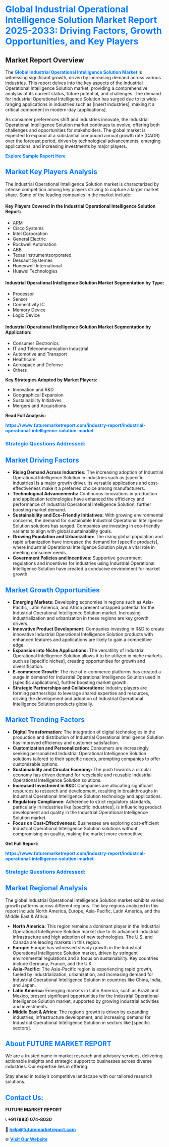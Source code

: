 <h1 style="color: #007BFF;">Global Industrial Operational Intelligence Solution Market Report 2025-2033: Driving Factors, Growth Opportunities, and Key Players</h1>

<section id="overview">
<h2>Market Report Overview</h2>
<p>The <a href="https://www.futuremarketreport.com/industry-report/industrial-operational-intelligence-solution-market" style="color: #007BFF; text-decoration: none;"><strong>Global Industrial Operational Intelligence Solution Market</strong></a> is witnessing significant growth, driven by increasing demand across various industries. This report delves into the key aspects of the Industrial Operational Intelligence Solution market, providing a comprehensive analysis of its current status, future potential, and challenges. The demand for Industrial Operational Intelligence Solution has surged due to its wide-ranging applications in industries such as [insert industries], making it a critical component in modern-day [applications].</p>
<p>As consumer preferences shift and industries innovate, the Industrial Operational Intelligence Solution market continues to evolve, offering both challenges and opportunities for stakeholders. The global market is expected to expand at a substantial compound annual growth rate (CAGR) over the forecast period, driven by technological advancements, emerging applications, and increasing investments by major players.</p>
</section>

<section id="overview">
<p><a href="https://www.futuremarketreport.com/request-sample/reportId=37598" style="color: #007BFF; text-decoration: none;"><strong>Explore Sample Report Here</strong></a></p>
</section>

<section id="key-players">
<h2 style="color: #007BFF;">Market Key Players Analysis</h2>
<p>The Industrial Operational Intelligence Solution market is characterized by intense competition among key players striving to capture a larger market share. Some of the leading companies in the market include:</p>
<h4>Key Players Covered in the Industrial Operational Intelligence Solution Report:</h4>
<ul><li>ARM</li><li>Cisco Systems</li><li>Intel Corporation</li><li>General Electric</li><li>Rockwell Automation</li><li>ABB</li><li>Texas Instrumentsorporated</li><li>Dessault Systemes</li><li>Honeywell International</li><li>Huawei Technologies</li></ul>
<h4>Industrial Operational Intelligence Solution Market Segmentation by Type:</h4>
<ul><li>Processor</li><li>Sensor</li><li>Connectivity IC</li><li>Memory Device</li><li>Logic Device</li></ul>

<h4>Industrial Operational Intelligence Solution Market Segmentation by Application:</h4>
<ul><li>Consumer Electronics</li><li>IT and Telecommunication Industrial</li><li>Automotive and Transport</li><li>Healthcare</li><li>Aerospace and Defense</li><li>Others</li></ul>
<p><strong>Key Strategies Adopted by Market Players:</strong></p>
<ul>
<li>Innovation and R&D</li>
<li>Geographical Expansion</li>
<li>Sustainability Initiatives</li>
<li>Mergers and Acquisitions</li>
</ul>
</section>

<section>
<p><strong>Read Full Analysis: </strong></p><a href="https://www.futuremarketreport.com/industry-report/industrial-operational-intelligence-solution-market" style="color: #007BFF; text-decoration: none;"><strong>https://www.futuremarketreport.com/industry-report/industrial-operational-intelligence-solution-market</strong></a>
<h3 style="color: #007BFF;">Strategic Questions Addressed:</h3>
</section>

<section id="driving-factors">
<h2 style="color: #007BFF;">Market Driving Factors</h2>
<ul>
<li><strong>Rising Demand Across Industries:</strong> The increasing adoption of Industrial Operational Intelligence Solution in industries such as [specific industries] is a major growth driver. Its versatile applications and cost-effectiveness make it a preferred choice among manufacturers.</li>
<li><strong>Technological Advancements:</strong> Continuous innovations in production and application technologies have enhanced the efficiency and performance of Industrial Operational Intelligence Solution, further boosting market demand.</li>
<li><strong>Sustainability and Eco-Friendly Initiatives:</strong> With growing environmental concerns, the demand for sustainable Industrial Operational Intelligence Solution solutions has surged. Companies are investing in eco-friendly variants to align with global sustainability goals.</li>
<li><strong>Growing Population and Urbanization:</strong> The rising global population and rapid urbanization have increased the demand for [specific products], where Industrial Operational Intelligence Solution plays a vital role in meeting consumer needs.</li>
<li><strong>Government Policies and Incentives:</strong> Supportive government regulations and incentives for industries using Industrial Operational Intelligence Solution have created a conducive environment for market growth.</li>
</ul>
</section>

<section id="growth-opportunities">
<h2 style="color: #007BFF;">Market Growth Opportunities</h2>
<ul>
<li><strong>Emerging Markets:</strong> Developing economies in regions such as Asia-Pacific, Latin America, and Africa present untapped potential for the Industrial Operational Intelligence Solution market. Increasing industrialization and urbanization in these regions are key growth drivers.</li>
<li><strong>Innovative Product Development:</strong> Companies investing in R&D to create innovative Industrial Operational Intelligence Solution products with enhanced features and applications are likely to gain a competitive edge.</li>
<li><strong>Expansion into Niche Applications:</strong> The versatility of Industrial Operational Intelligence Solution allows it to be utilized in niche markets such as [specific niches], creating opportunities for growth and diversification.</li>
<li><strong>E-commerce Growth:</strong> The rise of e-commerce platforms has created a surge in demand for Industrial Operational Intelligence Solution used in [specific applications], further boosting market growth.</li>
<li><strong>Strategic Partnerships and Collaborations:</strong> Industry players are forming partnerships to leverage shared expertise and resources, driving the development and adoption of Industrial Operational Intelligence Solution products globally.</li>
</ul>
</section>

<section id="trending-factors">
<h2 style="color: #007BFF;">Market Trending Factors</h2>
<ul>
<li><strong>Digital Transformation:</strong> The integration of digital technologies in the production and distribution of Industrial Operational Intelligence Solution has improved efficiency and customer satisfaction.</li>
<li><strong>Customization and Personalization:</strong> Consumers are increasingly seeking personalized Industrial Operational Intelligence Solution solutions tailored to their specific needs, prompting companies to offer customizable options.</li>
<li><strong>Sustainability and Circular Economy:</strong> The push towards a circular economy has driven demand for recyclable and reusable Industrial Operational Intelligence Solution solutions.</li>
<li><strong>Increased Investment in R&D:</strong> Companies are allocating significant resources to research and development, resulting in breakthroughs in Industrial Operational Intelligence Solution technology and applications.</li>
<li><strong>Regulatory Compliance:</strong> Adherence to strict regulatory standards, particularly in industries like [specific industries], is influencing product development and quality in the Industrial Operational Intelligence Solution market.</li>
<li><strong>Focus on Cost-Effectiveness:</strong> Businesses are exploring cost-efficient Industrial Operational Intelligence Solution solutions without compromising on quality, making the market more competitive.</li>
</ul>
</section>

<section>
<p><strong>Get Full Report: </strong></p><a href="https://www.futuremarketreport.com/industry-report/industrial-operational-intelligence-solution-market" style="color: #007BFF; text-decoration: none;"><strong>https://www.futuremarketreport.com/industry-report/industrial-operational-intelligence-solution-market</strong></a>
<h3 style="color: #007BFF;">Strategic Questions Addressed:</h3>
</section>


<section id="regional-analysis">
<h2 style="color: #007BFF;">Market Regional Analysis</h2>
<p>The global Industrial Operational Intelligence Solution market exhibits varied growth patterns across different regions. The key regions analyzed in this report include North America, Europe, Asia-Pacific, Latin America, and the Middle East & Africa:</p>
<ul>
<li><strong>North America:</strong> This region remains a dominant player in the Industrial Operational Intelligence Solution market due to its advanced industrial infrastructure and high adoption of new technologies. The U.S. and Canada are leading markets in this region.</li>
<li><strong>Europe:</strong> Europe has witnessed steady growth in the Industrial Operational Intelligence Solution market, driven by stringent environmental regulations and a focus on sustainability. Key countries include Germany, France, and the U.K.</li>
<li><strong>Asia-Pacific:</strong> The Asia-Pacific region is experiencing rapid growth, fueled by industrialization, urbanization, and increasing demand for Industrial Operational Intelligence Solution in countries like China, India, and Japan.</li>
<li><strong>Latin America:</strong> Emerging markets in Latin America, such as Brazil and Mexico, present significant opportunities for the Industrial Operational Intelligence Solution market, supported by growing industrial activities and investments.</li>
<li><strong>Middle East & Africa:</strong> The region’s growth is driven by expanding industries, infrastructure development, and increasing demand for Industrial Operational Intelligence Solution in sectors like [specific sectors].</li>
</ul>
</section>

<footer>
<h2 style="color: #007BFF;">About FUTURE MARKET REPORT</h2>
<p>We are a trusted name in market research and advisory services, delivering actionable insights and strategic support to businesses across diverse industries. Our expertise lies in offering:</p>

<p>Stay ahead in today’s competitive landscape with our tailored research solutions.</p>

<h2 style="color: #007BFF;">Contact Us:</h2>
<p><strong>FUTURE MARKET REPORT</strong></p>
<p>📞 <strong>+91 (883) 074-8030</strong></p>
<p>📧 <strong><a href="mailto:help@futuremarketreport.com" style="color: #007BFF;">help@futuremarketreport.com</a></strong></p>
<p>🌐 <strong><a href="https://www.futuremarketreport.com/" style="color: #007BFF;">Visit Our Website</a></strong></p>
</footer>